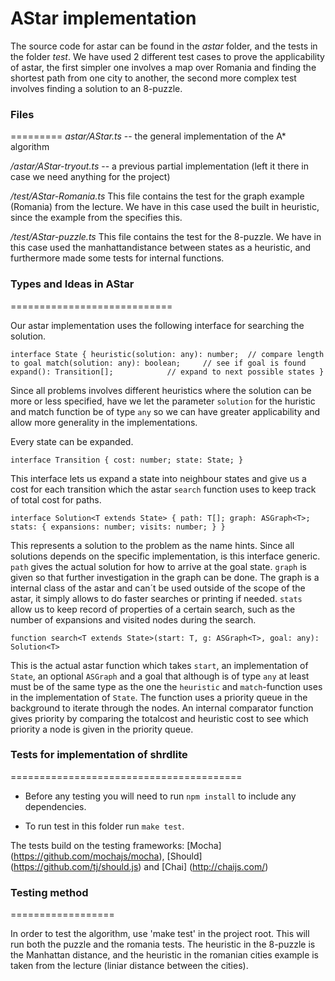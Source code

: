 # AStar implementation

The source code for astar can be found in the *astar* folder, and the tests in the
folder *test*. We have used 2 different test cases to prove the applicability of
astar, the first simpler one involves a map over Romania and finding the
shortest path from one city to another, the second more complex test involves
finding a solution to an 8-puzzle.

### Files
=========
*astar/AStar.ts* --  the general implementation of the A* algorithm

*/astar/AStar-tryout.ts*  --  a previous partial implementation (left it there
in case we need anything for the project)

*/test/AStar-Romania.ts*
This file contains the test for the graph example (Romania) from the lecture. We
have in this case used the built in heuristic, since the example from the
specifies this.

*/test/AStar-puzzle.ts*
This file contains the test for the 8-puzzle. We have in this case used the
manhattandistance between states as a heuristic, and furthermore made some tests
for internal functions.


### Types and Ideas in AStar
============================

Our astar implementation uses the following interface for searching the
solution.

`
  interface State {
    heuristic(solution: any): number;  // compare length to goal
    match(solution: any): boolean;     // see if goal is found
    expand(): Transition[];            // expand to next possible states
  }
`

Since all problems involves different heuristics where the solution can be more
or less specified, have we let the parameter `solution` for the huristic and match
function be of type `any` so we can have greater applicability and allow more
generality in the implementations.

Every state can be expanded.

`
  interface Transition {
    cost: number;
    state: State;
  }
`

This interface lets us expand a state into neighbour states and give us a cost
for each transition which the astar `search` function uses to keep track of
total cost for paths.

`
  interface Solution<T extends State> {
    path: T[];
    graph: ASGraph<T>;
    stats: {
      expansions: number;
      visits: number;
    }
  }
`

This represents a solution to the problem as the name hints. Since all solutions
depends on the specific implementation, is this interface generic. `path`
gives the actual solution for how to arrive at the goal state. `graph` is given
so that further investigation in the graph can be done. The graph is
a internal class of the astar and can´t be used outside of the scope of the
astar, it simply allows to do faster searches or printing if needed. `stats` allow
us to keep record of properties of a certain search, such as the number of
expansions and visited nodes during the search.


`
  function search<T extends State>(start: T, g: ASGraph<T>, goal: any): Solution<T>
`

This is the actual astar function which takes `start`, an implementation of
`State`, an optional `ASGraph` and a goal that although is of type `any` at
least must be of the same type as the one the `heuristic` and `match`-function
uses in the implementation of `State`. The function uses a priority queue in the
background to iterate through the nodes. An internal comparator function
gives priority by comparing the totalcost and heuristic cost to see which
priority a node is given in the priority queue.


### Tests for implementation of shrdlite
========================================

- Before any testing you will need to run `npm install` to include any dependencies.

- To run test in this folder run `make test`.

The tests build on the testing frameworks:
[Mocha] (https://github.com/mochajs/mocha),
[Should] (https://github.com/tj/should.js) and
[Chai] (http://chaijs.com/)


### Testing method
==================

In order to test the algorithm, use 'make test' in the project root. This will
run both the puzzle and the romania tests. The heuristic in the 8-puzzle is the
Manhattan distance, and the heuristic in the romanian cities example is taken
from the lecture (liniar distance between the cities).


